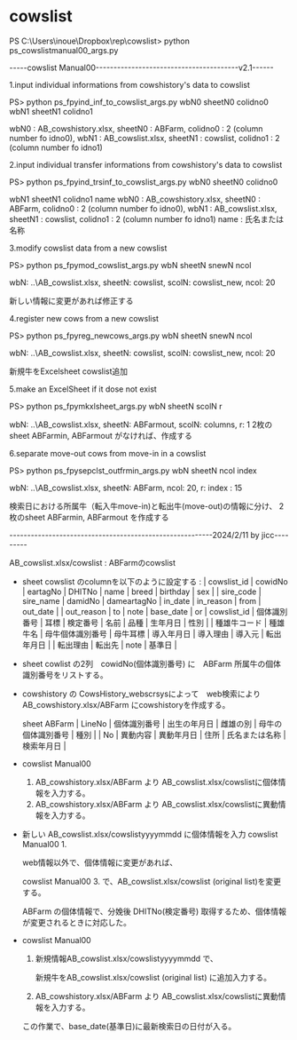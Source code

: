 # cowslist
PS C:\Users\inoue\Dropbox\rep\cowslist>  python ps_cowslistmanual00_args.py

-----cowslist Manual00----------------------------------------v2.1------

1.input individual informations from cowshistory's data to cowslist

PS> python ps_fpyind_inf_to_cowslist_args.py wbN0 sheetN0 colidno0 wbN1 sheetN1 colidno1

wbN0 : AB_cowshistory.xlsx, sheetN0 : ABFarm, colidno0 : 2 (column number fo idno0),
wbN1 : AB_cowslist.xlsx, sheetN1 : cowslist, colidno1 : 2 (column number fo idno1)

2.input individual transfer informations from cowshistory's data to cowslist

PS> python ps_fpyind_trsinf_to_cowslist_args.py wbN0 sheetN0 colidno0

wbN1 sheetN1 colidno1 name
wbN0 : AB_cowshistory.xlsx, sheetN0 : ABFarm, colidno0 : 2 (column number fo idno0),
wbN1 : AB_cowslist.xlsx, sheetN1 : cowslist, colidno1 : 2 (column number fo idno1)
name : 氏名または名称

3.modify cowslist data from a new cowslist

PS> python ps_fpymod_cowslist_args.py wbN sheetN snewN ncol

wbN: ..\AB_cowslist.xlsx, sheetN: cowslist, scolN: cowslist_new, ncol: 20

新しい情報に変更があれば修正する

4.register new cows from a new cowslist

PS> python ps_fpyreg_newcows_args.py wbN sheetN snewN ncol

wbN: ..\AB_cowslist.xlsx, sheetN: cowslist, scolN: cowslist_new, ncol: 20

新規牛をExcelsheet cowslist追加

5.make an ExcelSheet if it dose not exist

PS> python ps_fpymkxlsheet_args.py wbN sheetN scolN r

wbN: ..\AB_cowslist.xlsx, sheetN: ABFarmout, scolN: columns, r: 1
2枚のsheet ABFarmin, ABFarmout がなければ、作成する

6.separate move-out cows from move-in in a cowslist

PS> python ps_fpysepclst_outfrmin_args.py wbN sheetN ncol index

wbN: ..\AB_cowslist.xlsx, sheetN: ABFarm, ncol: 20, r: index : 15

検索日における所属牛（転入牛move-in)と転出牛(move-out)の情報に分け、
2枚のsheet ABFarmin, ABFarmout を作成する

---------------------------------------------------------2024/2/11 by jicc---------

AB_cowslist.xlsx/cowslist : ABFarmのcowslist

- sheet cowslist のcolumnを以下のように設定する :
| cowslist_id | cowidNo | eartagNo | DHITNo | name | breed | birthday | sex |
| sire_code | sire_name | damidNo | dameartagNo | in_date | in_reason | from | out_date |
| out_reason | to | note | base_date |
or
| cowslist_id | 個体識別番号 | 耳標 | 検定番号 | 名前 | 品種 | 生年月日 | 性別 |
| 種雄牛コード | 種雄牛名 | 母牛個体識別番号 | 母牛耳標 | 導入年月日 | 導入理由 | 導入元 | 転出年月日 |
| 転出理由 | 転出先 | note | 基準日 |
- sheet cowlist の2列　cowidNo(個体識別番号) に　ABFarm 所属牛の個体識別番号をリストする。
- cowshistory の CowsHistory_webscrsysによって　web検索によりAB_cowshistory.xlsx/ABFarm にcowshistoryを作成する。
    
    sheet ABFarm
| LineNo | 個体識別番号 | 出生の年月日 | 雌雄の別 | 母牛の個体識別番号 | 種別 |
| No | 異動内容 | 異動年月日 | 住所 | 氏名または名称 | 検索年月日 |

- cowslist Manual00
    1. AB_cowshistory.xlsx/ABFarm より AB_cowslist.xlsx/cowslistに個体情報を入力する。
    2. AB_cowshistory.xlsx/ABFarm より AB_cowslist.xlsx/cowslistに異動情報を入力する。
- 新しい AB_cowslist.xlsx/cowslistyyyymmdd に個体情報を入力 cowslist Manual00 1.
    
    web情報以外で、個体情報に変更があれば、
    
    cowslist Manual00 3. で、AB_cowslist.xlsx/cowslist (original list)を変更する。
    
    ABFarm の個体情報で、分娩後 DHITNo(検定番号) 取得するため、個体情報が変更されるときに対応した。
    
- cowslist Manual00
    1. 新規情報AB_cowslist.xlsx/cowslistyyyymmdd で、
        
        新規牛をAB_cowslist.xlsx/cowslist (original list) に追加入力する。
        
    
    2. AB_cowshistory.xlsx/ABFarm より AB_cowslist.xlsx/cowslistに異動情報を入力する。
    
    この作業で、base_date(基準日)に最新検索日の日付が入る。
